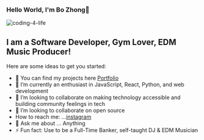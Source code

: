 ### Hello World, I'm Bo Zhong👋
![coding-4-life](https://gist.github.com/patevs/b007a0e98fb216438d4cbf559fac4166/raw/88f20c9d749d756be63f22b09f3c4ac570bc5101/programming.gif)
## I am a Software Developer, Gym Lover, EDM Music Producer!


Here are some ideas to get you started:

- 🔭 You can find my projects here <a href="https://github.com/bob-skywalker"> Portfolio </a>
- 🌱 I’m currently an enthusiast in JavaScript, React, Python, and web development
- 💞️ I’m looking to collaborate on making technology accessible and building community feelings in tech
- 👯 I’m looking to collaborate on open source
- How to reach me: ...[instagram](https://www.linkedin.com/in/bo-zhong-bb4a4b13a/)
- 💬 Ask me about ... Anything
- ⚡ Fun fact: Use to be a Full-Time Banker, self-taught DJ & EDM Musician 


